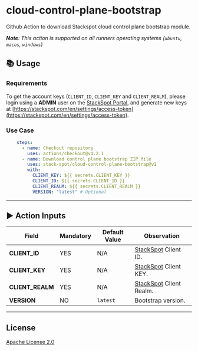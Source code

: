# cloud-control-plane-bootstrap

Github Action to download Stackspot cloud control plane bootstrap module.

_**Note**: This action is supported on all runners operating systems (`ubuntu`, `macos`, `windows`)_

## 📚 Usage

### Requirements

To get the account keys (`CLIENT_ID`, `CLIENT_KEY` and `CLIENT_REALM`), please login using a **ADMIN** user on the [StackSpot Portal](https://stackspot.com), and generate new keys at [https://stackspot.com/en/settings/access-token](https://stackspot.com/en/settings/access-token).

### Use Case

```yaml
    steps:
      - name: Checkout repository
        uses: actions/checkout@v4.2.1
      - name: Download control plane bootstrap ZIP file
        uses: stack-spot/cloud-control-plane-bootstrap@v1
        with:
          CLIENT_KEY: ${{ secrets.CLIENT_KEY }}
          CLIENT_ID: ${{ secrets.CLIENT_ID }}
          CLIENT_REALM: ${{ secrets.CLIENT_REALM }}
          VERSION: "latest" # Optional
```

* * *

## ▶️ Action Inputs

Field | Mandatory | Default Value | Observation
------------ | ------------  | ------------- | -------------
**CLIENT_ID** | YES | N/A | [StackSpot](https://stackspot.com/en/settings/access-token) Client ID.
**CLIENT_KEY** | YES | N/A |[StackSpot](https://stackspot.com/en/settings/access-token) Client KEY.
**CLIENT_REALM** | YES | N/A |[StackSpot](https://stackspot.com/en/settings/access-token) Client Realm.
**VERSION** | NO | `latest` | Bootstrap version.

* * *

## License

[Apache License 2.0](https://github.com/stack-spot/cloud-deploy-action/blob/main/LICENSE)
